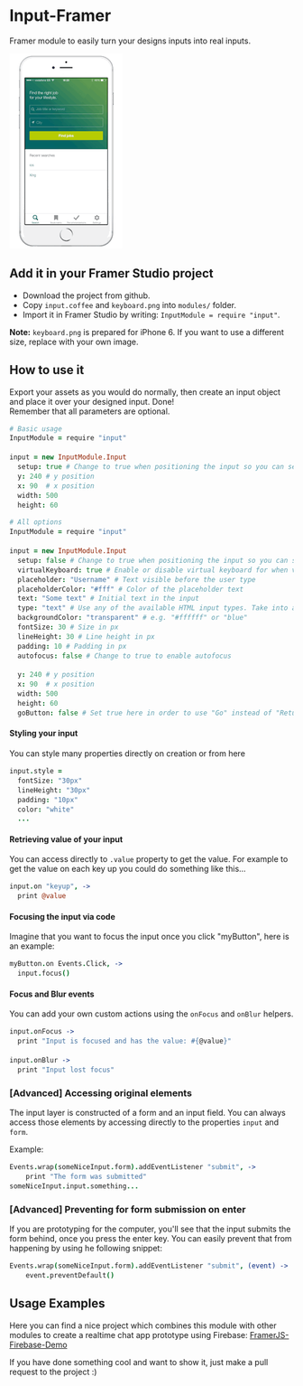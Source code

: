 # Input-Framer

Framer module to easily turn your designs inputs into real inputs.

![Input Demo](img/input.gif)

## Add it in your Framer Studio project

- Download the project from github.
- Copy `input.coffee` and `keyboard.png` into `modules/` folder.
- Import it in Framer Studio by writing: `InputModule = require "input"`.

**Note:** `keyboard.png` is prepared for iPhone 6. If you want to use a different size, replace with your own image.

## How to use it

Export your assets as you would do normally, then create an input object and place it over your designed input. Done!  
Remember that all parameters are optional.


```coffeescript
# Basic usage
InputModule = require "input"

input = new InputModule.Input
  setup: true # Change to true when positioning the input so you can see it
  y: 240 # y position
  x: 90  # x position
  width: 500
  height: 60
```

```coffeescript
# All options
InputModule = require "input"

input = new InputModule.Input
  setup: false # Change to true when positioning the input so you can see it
  virtualKeyboard: true # Enable or disable virtual keyboard for when viewing on computer
  placeholder: "Username" # Text visible before the user type
  placeholderColor: "#fff" # Color of the placeholder text
  text: "Some text" # Initial text in the input
  type: "text" # Use any of the available HTML input types. Take into account that on the computer the same keyboard image will appear regarding the type used.
  backgroundColor: "transparent" # e.g. "#ffffff" or "blue"
  fontSize: 30 # Size in px
  lineHeight: 30 # Line height in px
  padding: 10 # Padding in px
  autofocus: false # Change to true to enable autofocus

  y: 240 # y position
  x: 90  # x position
  width: 500
  height: 60
  goButton: false # Set true here in order to use "Go" instead of "Return" as button (only works on real devices)
```
    
    
#### Styling your input
You can style many properties directly on creation or from here

```coffeescript
input.style = 
  fontSize: "30px"
  lineHeight: "30px"
  padding: "10px"
  color: "white"
  ...
```

#### Retrieving value of your input

You can access directly to `.value` property to get the value. For example to get the value on each key up you could do something like this...

```coffeescript
input.on "keyup", ->
  print @value
```

#### Focusing the input via code

Imagine that you want to focus the input once you click "myButton", here is an example:

```coffeescript
myButton.on Events.Click, ->
  input.focus()
```

#### Focus and Blur events

You can add your own custom actions using the `onFocus` and `onBlur` helpers.

```coffeescript
input.onFocus ->
  print "Input is focused and has the value: #{@value}"

input.onBlur ->
  print "Input lost focus"
```

### [Advanced] Accessing original elements

The input layer is constructed of a form and an input field. You can always access those elements by accessing directly to the properties `input` and `form`.

Example:

```coffeescript
Events.wrap(someNiceInput.form).addEventListener "submit", ->
	print "The form was submitted"
someNiceInput.input.something...
```

### [Advanced] Preventing for form submission on enter

If you are prototyping for the computer, you'll see that the input submits the form behind, once you press the enter key. You can easily prevent that from happening by using he following snippet: 

```coffeescript
Events.wrap(someNiceInput.form).addEventListener "submit", (event) ->
	event.preventDefault()
```

## Usage Examples

Here you can find a nice project which combines this module with other modules to create a realtime chat app prototype using Firebase: [FramerJS-Firebase-Demo](https://github.com/charleswong28/FramerJS-Firebase-Demo/)

If you have done something cool and want to show it, just make a pull request to the project :)

